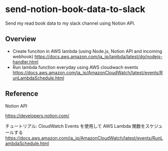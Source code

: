 # send-notion-book-data-to-slack

Send my read book data to my slack channel using Notion API.

## Overview

- Create funciton in AWS lambda (using Node.js, Notion API and incoming webhook)
https://docs.aws.amazon.com/ja_jp/lambda/latest/dg/nodejs-handler.html
- Run lambda function everyday using AWS cloudwach events
https://docs.aws.amazon.com/ja_jp/AmazonCloudWatch/latest/events/RunLambdaSchedule.html

## Reference

Notion API

https://developers.notion.com/

チュートリアル: CloudWatch Events を使用して AWS Lambda 関数をスケジュールする
https://docs.aws.amazon.com/ja_jp/AmazonCloudWatch/latest/events/RunLambdaSchedule.html